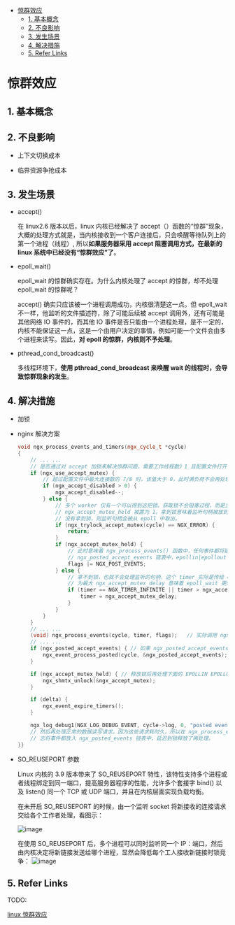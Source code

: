 - [惊群效应](#%E6%83%8A%E7%BE%A4%E6%95%88%E5%BA%94)
    - [1. 基本概念](#1-%E5%9F%BA%E6%9C%AC%E6%A6%82%E5%BF%B5)
    - [2. 不良影响](#2-%E4%B8%8D%E8%89%AF%E5%BD%B1%E5%93%8D)
    - [3. 发生场景](#3-%E5%8F%91%E7%94%9F%E5%9C%BA%E6%99%AF)
    - [4. 解决措施](#4-%E8%A7%A3%E5%86%B3%E6%8E%AA%E6%96%BD)
    - [5. Refer Links](#5-refer-links)

# 惊群效应

## 1. 基本概念

## 2. 不良影响

- 上下文切换成本

- 临界资源争抢成本

## 3. 发生场景

- accept()

  在 linux2.6 版本以后，linux 内核已经解决了 accept（）函数的“惊群”现象，大概的处理方式就是，当内核接收到一个客户连接后，只会唤醒等待队列上的第一个进程（线程）, 所以**如果服务器采用 accept 阻塞调用方式，在最新的 linux 系统中已经没有“惊群效应”了**。

- epoll_wait()

  epoll_wait 的惊群确实存在。为什么内核处理了 accept 的惊群，却不处理 epoll_wait 的惊群呢？

  accept() 确实只应该被一个进程调用成功，内核很清楚这一点。但 epoll_wait 不一样，他监听的文件描述符，除了可能后续被 accept 调用外，还有可能是其他网络 IO 事件的，而其他 IO 事件是否只能由一个进程处理，是不一定的，内核不能保证这一点，这是一个由用户决定的事情，例如可能一个文件会由多个进程来读写。因此，**对 epoll 的惊群，内核则不予处理**。

- pthread_cond_broadcast()

  多线程环境下，**使用 pthread_cond_broadcast 来唤醒 wait 的线程时，会导致惊群现象的发生**。

## 4. 解决措施

- 加锁

- nginx 解决方案
  ```cpp
  void ngx_process_events_and_timers(ngx_cycle_t *cycle)
  {
      // ... ...
      // 是否通过对 accept 加锁来解决惊群问题，需要工作线程数》1 且配置文件打开 accetp_mutex
      if (ngx_use_accept_mutex) {
          // 超过配置文件中最大连接数的 7/8 时，该值大于 0，此时满负荷不会再处理新连接，简单负载均衡
          if (ngx_accept_disabled > 0) {
              ngx_accept_disabled--;
          } else {
              // 多个 worker 仅有一个可以得到这把锁。获取锁不会阻塞过程，而是立刻返回，获取成功的话
              // ngx_accept_mutex_held 被置为 1。拿到锁意味着监听句柄被放到本进程的 epoll 中了，如果
              // 没有拿到锁，则监听句柄会被从 epoll 中取出。
              if (ngx_trylock_accept_mutex(cycle) == NGX_ERROR) {
                  return;
              }
              if (ngx_accept_mutex_held) {
                  // 此时意味着 ngx_process_events() 函数中，任何事件都将延后处理，会把 accept 事件放到
                  // ngx_posted_accept_events 链表中，epollin|epollout 事件都放到 ngx_posted_events 链表中
                  flags |= NGX_POST_EVENTS;
              } else {
                  // 拿不到锁，也就不会处理监听的句柄，这个 timer 实际是传给 epoll_wait 的超时时间，修改
                  // 为最大 ngx_accept_mutex_delay 意味着 epoll_wait 更短的超时返回，以免新连接长时间没有得到处理
                  if (timer == NGX_TIMER_INFINITE || timer > ngx_accept_mutex_delay) {
                      timer = ngx_accept_mutex_delay;
                  }
              }
          }
      }
      // ... ...
      (void) ngx_process_events(cycle, timer, flags);   // 实际调用 ngx_epoll_process_events 函数开始处理
      // ... ...
      if (ngx_posted_accept_events) { // 如果 ngx_posted_accept_events 链表有数据，就开始 accept 建立新连接
          ngx_event_process_posted(cycle, &ngx_posted_accept_events);
      }
  
      if (ngx_accept_mutex_held) { // 释放锁后再处理下面的 EPOLLIN EPOLLOUT 请求
          ngx_shmtx_unlock(&ngx_accept_mutex);
      }
  
      if (delta) {
          ngx_event_expire_timers();
      }
  
      ngx_log_debug1(NGX_LOG_DEBUG_EVENT, cycle->log, 0, "posted events %p", ngx_posted_events);
      // 然后再处理正常的数据读写请求。因为这些请求耗时久，所以在 ngx_process_events 里 NGX_POST_EVENTS 标
      // 志将事件都放入 ngx_posted_events 链表中，延迟到锁释放了再处理。
  }}
  ```
  
- SO_REUSEPORT 参数

  Linux 内核的 3.9 版本带来了 SO_REUSEPORT 特性，该特性支持多个进程或者线程绑定到同一端口，提高服务器程序的性能，允许多个套接字 bind() 以及 listen() 同一个 TCP 或 UDP 端口，并且在内核层面实现负载均衡。

  在未开启 SO_REUSEPORT 的时候，由一个监听 socket 将新接收的连接请求交给各个工作者处理，看图示：

  ![image](http://otaivnlxc.bkt.clouddn.com/jpg/2018/8/22/edfebae33c3b4f293932b19818b3ed1b.jpg)

  在使用 SO_REUSEPORT 后，多个进程可以同时监听同一个 IP：端口，然后由内核决定将新链接发送给哪个进程，显然会降低每个工人接收新链接时锁竞争：
  ![image](http://otaivnlxc.bkt.clouddn.com/jpg/2018/8/22/b6826d932875c8f659b600fb091a8887.jpg)

## 5. Refer Links

TODO:

[linux 惊群效应](https://blog.csdn.net/lyztyycode/article/details/78648798)